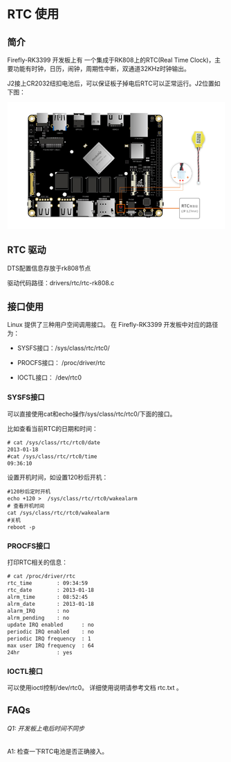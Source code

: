 
# RTC 使用

## 简介

Firefly-RK3399 开发板上有 一个集成于RK808上的RTC(Real Time Clock)，主要功能有时钟，日历，闹钟，周期性中断，双通道32KHz时钟输出。

J2接上CR2032纽扣电池后，可以保证板子掉电后RTC可以正常运行。J2位置如下图：

![](img/rtc.jpg)

## RTC 驱动

DTS配置信息存放于rk808节点

驱动代码路径：drivers/rtc/rtc-rk808.c
## 接口使用

Linux 提供了三种用户空间调用接口。 在 Firefly-RK3399 开发板中对应的路径为：

*    SYSFS接口：/sys/class/rtc/rtc0/

*    PROCFS接口： /proc/driver/rtc

*    IOCTL接口： /dev/rtc0

### SYSFS接口

可以直接使用cat和echo操作/sys/class/rtc/rtc0/下面的接口。

比如查看当前RTC的日期和时间：
```
# cat /sys/class/rtc/rtc0/date
2013-01-18                                                              
#cat /sys/class/rtc/rtc0/time                                            
09:36:10
```
设置开机时间，如设置120秒后开机：
```
#120秒后定时开机
echo +120 >  /sys/class/rtc/rtc0/wakealarm
# 查看开机时间
cat /sys/class/rtc/rtc0/wakealarm
#关机
reboot -p
```
### PROCFS接口

打印RTC相关的信息：
```
# cat /proc/driver/rtc
rtc_time        : 09:34:59
rtc_date        : 2013-01-18
alrm_time       : 08:52:45
alrm_date       : 2013-01-18
alarm_IRQ       : no
alrm_pending    : no
update IRQ enabled      : no
periodic IRQ enabled    : no
periodic IRQ frequency  : 1
max user IRQ frequency  : 64
24hr            : yes
```
### IOCTL接口

可以使用ioctl控制/dev/rtc0。
详细使用说明请参考文档 rtc.txt 。
## FAQs
###### Q1: 开发板上电后时间不同步

A1:  检查一下RTC电池是否正确接入。